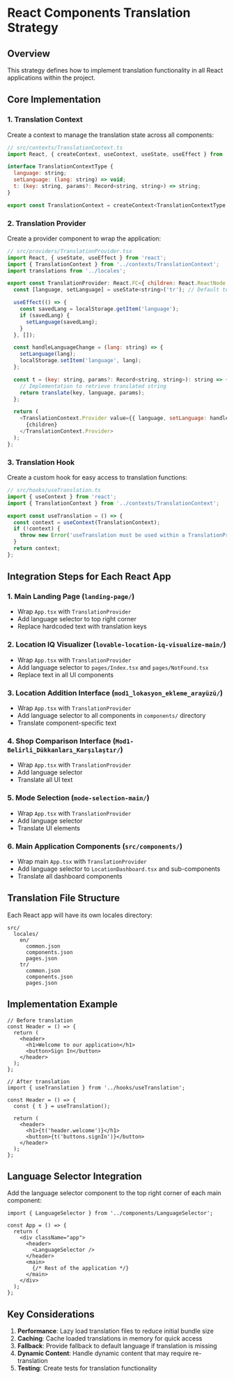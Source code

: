 # React Components Translation Strategy

## Overview
This strategy defines how to implement translation functionality in all React applications within the project.

## Core Implementation

### 1. Translation Context
Create a context to manage the translation state across all components:

```javascript
// src/contexts/TranslationContext.ts
import React, { createContext, useContext, useState, useEffect } from 'react';

interface TranslationContextType {
  language: string;
  setLanguage: (lang: string) => void;
  t: (key: string, params?: Record<string, string>) => string;
}

export const TranslationContext = createContext<TranslationContextType | undefined>(undefined);
```

### 2. Translation Provider
Create a provider component to wrap the application:

```javascript
// src/providers/TranslationProvider.tsx
import React, { useState, useEffect } from 'react';
import { TranslationContext } from '../contexts/TranslationContext';
import translations from '../locales';

export const TranslationProvider: React.FC<{ children: React.ReactNode }> = ({ children }) => {
  const [language, setLanguage] = useState<string>('tr'); // Default to Turkish

  useEffect(() => {
    const savedLang = localStorage.getItem('language');
    if (savedLang) {
      setLanguage(savedLang);
    }
  }, []);

  const handleLanguageChange = (lang: string) => {
    setLanguage(lang);
    localStorage.setItem('language', lang);
  };

  const t = (key: string, params?: Record<string, string>): string => {
    // Implementation to retrieve translated string
    return translate(key, language, params);
  };

  return (
    <TranslationContext.Provider value={{ language, setLanguage: handleLanguageChange, t }}>
      {children}
    </TranslationContext.Provider>
  );
};
```

### 3. Translation Hook
Create a custom hook for easy access to translation functions:

```javascript
// src/hooks/useTranslation.ts
import { useContext } from 'react';
import { TranslationContext } from '../contexts/TranslationContext';

export const useTranslation = () => {
  const context = useContext(TranslationContext);
  if (!context) {
    throw new Error('useTranslation must be used within a TranslationProvider');
  }
  return context;
};
```

## Integration Steps for Each React App

### 1. Main Landing Page (`landing-page/`)
- Wrap `App.tsx` with `TranslationProvider`
- Add language selector to top right corner
- Replace hardcoded text with translation keys

### 2. Location IQ Visualizer (`lovable-location-iq-visualize-main/`)
- Wrap `App.tsx` with `TranslationProvider`
- Add language selector to `pages/Index.tsx` and `pages/NotFound.tsx`
- Replace text in all UI components

### 3. Location Addition Interface (`mod1_lokasyon_ekleme_arayüzü/`)
- Wrap `App.tsx` with `TranslationProvider`
- Add language selector to all components in `components/` directory
- Translate component-specific text

### 4. Shop Comparison Interface (`Mod1-Belirli_Dükkanları_Karşılaştır/`)
- Wrap `App.tsx` with `TranslationProvider`
- Add language selector
- Translate all UI text

### 5. Mode Selection (`mode-selection-main/`)
- Wrap `App.tsx` with `TranslationProvider`
- Add language selector
- Translate UI elements

### 6. Main Application Components (`src/components/`)
- Wrap main `App.tsx` with `TranslationProvider`
- Add language selector to `LocationDashboard.tsx` and sub-components
- Translate all dashboard components

## Translation File Structure

Each React app will have its own locales directory:

```
src/
  locales/
    en/
      common.json
      components.json
      pages.json
    tr/
      common.json
      components.json
      pages.json
```

## Implementation Example

```tsx
// Before translation
const Header = () => {
  return (
    <header>
      <h1>Welcome to our application</h1>
      <button>Sign In</button>
    </header>
  );
};

// After translation
import { useTranslation } from '../hooks/useTranslation';

const Header = () => {
  const { t } = useTranslation();
  
  return (
    <header>
      <h1>{t('header.welcome')}</h1>
      <button>{t('buttons.signIn')}</button>
    </header>
  );
};
```

## Language Selector Integration

Add the language selector component to the top right corner of each main component:

```tsx
import { LanguageSelector } from '../components/LanguageSelector';

const App = () => {
  return (
    <div className="app">
      <header>
        <LanguageSelector />
      </header>
      <main>
        {/* Rest of the application */}
      </main>
    </div>
  );
};
```

## Key Considerations

1. **Performance**: Lazy load translation files to reduce initial bundle size
2. **Caching**: Cache loaded translations in memory for quick access
3. **Fallback**: Provide fallback to default language if translation is missing
4. **Dynamic Content**: Handle dynamic content that may require re-translation
5. **Testing**: Create tests for translation functionality